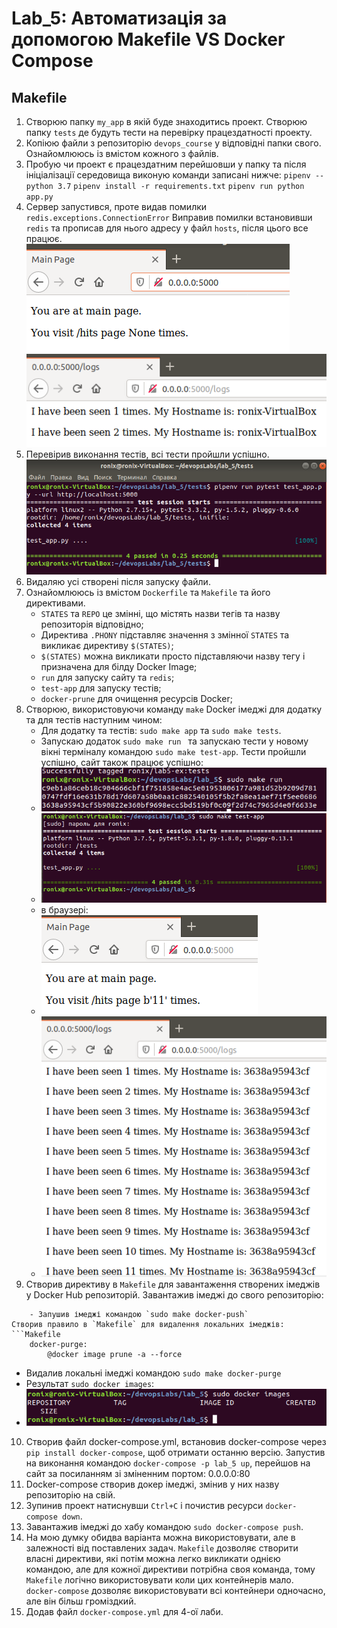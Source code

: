 # Lab_5: Автоматизація за допомогою Makefile VS Docker Compose

## Makefile
1. Створюю папку `my_app` в якій буде знаходитись проект. Створюю папку `tests` де будуть тести на перевірку працездатності проекту. 
2. Копіюю файли з репозиторію `devops_course` у відповідні папки свого. Ознайомлююсь із вмістом кожного з файлів.
3. Пробую чи проект є працездатним перейшовши у папку та після ініціалізації середовища виконую команди записані нижче:
        `pipenv --python 3.7`
        `pipenv install -r requirements.txt`
        `pipenv run python app.py`
4. Сервер запустився, проте видав помилки `redis.exceptions.ConnectionError` Виправив помилки встановивши `redis` та прописав для нього адресу у файл `hosts`, після цього все працює.
![alttext](s1.png)
![alttext](s2.png)
5. Перевiрив виконання тестiв, всi тести пройшли успiшно.
![alttext](s3.png)
6. Видаляю усі створені пiсля запуску файли.
7. Ознайомлююсь із вмістом `Dockerfile` та `Makefile` та його директивами. 
    * `STATES` та `REPO` це змінні, що містять назви тегів та назву репозиторія відповідно;
    * Директива `.PHONY` підставляє значення з змінної `STATES` та викликає директиву `$(STATES)`;
    * `$(STATES)` можна викликати просто підставляючи назву тегу і призначена для білду Docker Image;
    * `run` для запуску сайту та `redis`;
    * `test-app` для запуску тестів;
    * `docker-prune` для очищення ресурсів Docker;
8. Створюю, використовуючи команду `make` Docker імеджі для додатку та для тестів наступним чином:
    - Для додатку та тестів: `sudo make app` та `sudo make tests`.
    - Запускаю додаток `sudo make run ` та запускаю тести у новому вікні терміналу командою `sudo make test-app`.  Тести пройшли успішно, сайт також працює успішно:
    - ![alttext](s4.png)
    - ![alttext](s5.png)
    - в браузері:
    - ![alttext](s6.png)
    - ![alttext](s7.png)
9. Створив директиву в `Makefile` для завантаження створених імеджів у Docker Hub репозиторій. Завантажив імеджі до свого репозиторію:
```
    - Запушив імеджі командою `sudo make docker-push`
Створив правило в `Makefile` для видалення локальних імеджів:
```Makefile
    docker-purge:
        @docker image prune -a --force
```
   - Видалив локальні імеджі командою `sudo make docker-purge`
   - Результат `sudo docker images`:
   - ![alttext](s8.png)
10. Створив файл docker-compose.yml, встановив docker-compose через `pip install docker-compose`, щоб отримати останню версію. Запустив на виконання командою `docker-compose -p lab_5 up`, перейшов на сайт за посиланням зі зміненним портом: 0.0.0.0:80
11. Docker-compose створив докер імеджі, змінив у них назву репозиторію на свій.
12. Зупинив проект натиснувши `Ctrl+C` і почистив ресурси `docker-compose down`.
13. Завантажив імеджі до хабу командою `sudo docker-compose push`.
14. На мою думку обидва варіанта можна використовувати, але в залежності від поставлених задач. `Makefile` дозволяє створити власні директиви, які потім можна легко викликати однією командою, але для кожної директиви потрібна своя команда, тому `Makefile` логічно використовувати коли цих контейнерів мало. `docker-compose` дозволяє використовувати всі контейнери одночасно, але він більш громіздкий.
15. Додав файл `docker-compose.yml` для 4-ої лаби.


